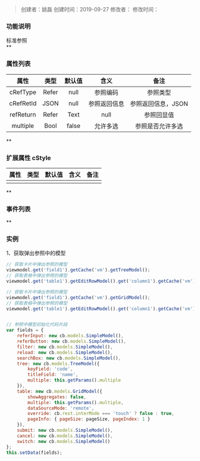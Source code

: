 > 创建者：姚磊
> 创建时间：2019-09-27
> 修改者：
> 修改时间：


<a name="s9Xmg"></a>
### **功能说明**
标准参照<br />**
<a name="J0shL"></a>
### **属性列表**
| **属性** | **类型** | **默认值** | **含义** | **备注** |
| :---: | :---: | :---: | :---: | :---: |
| cRefType | Refer | null | 参照编码 | 参照类型 |
| cRefRetId | JSON | null | 参照返回信息 | 参照返回信息，JSON |
| refReturn | Refer | Text | null | 参照回显值 | 参照返回值 |
| multiple | Bool | false | 允许多选 | 参照是否允许多选 |

**
<a name="zD1eV"></a>
### 扩展属性 cStyle
| **属性** | **类型** | **默认值** | **含义** | **备注** |
| :---: | :---: | :---: | :---: | :---: |
|  |  |  |  |  |

**
<a name="gvqSo"></a>
### **事件列表**
**
<a name="bKkHe"></a>
### 实例
1、获取弹出参照中的模型
```javascript
// 获取卡片中弹出参照的模型
viewmodel.get('field1').getCache('vm').getTreeModel();
// 获取表格中弹出参照的模型
viewmodel.get('table1').getEditRowModel().get('column1').getCache('vm').getTreeModel();

// 获取卡片中弹出参照的模型
viewmodel.get('field1').getCache('vm').getGridModel();
// 获取表格中弹出参照的模型
viewmodel.get('table1').getEditRowModel().get('column1').getCache('vm').getGridModel();


// 参照中模型初始化代码片段
var fields = {
    referInput: new cb.models.SimpleModel(),
    referButton: new cb.models.SimpleModel(),
    filter: new cb.models.SimpleModel(),
    reload: new cb.models.SimpleModel(),
    searchBox: new cb.models.SimpleModel(),
    tree: new cb.models.TreeModel({ 
        keyField: 'code', 
        titleField: 'name', 
        multiple: this.getParams().multiple 
    }),
    table: new cb.models.GridModel({
        showAggregates: false,
        multiple: this.getParams().multiple,
        dataSourceMode: 'remote',
        override: cb.rest.interMode === 'touch' ? false : true,
        pageInfo: { pageSize: pageSize, pageIndex: 1 }
    }),
    submit: new cb.models.SimpleModel(),
    cancel: new cb.models.SimpleModel(),
    switch: new cb.models.SimpleModel()
};
this.setData(fields);
```